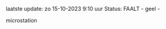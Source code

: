 laatste update: 
zo 15-10-2023  9:10   uur 
Status: FAALT - geel - 
<div class="service Y">microstation</div>